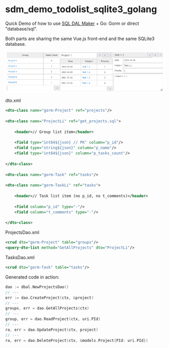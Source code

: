 # sdm_demo_todolist_sqlite3_golang
Quick Demo of how to use [SQL DAL Maker](https://github.com/panedrone/sqldalmaker) + Go: Gorm or direct "database/sql".

Both parts are sharing the same Vue.js front-end and the same SQLite3 database.

![demo-go.png](demo-go.png)

dto.xml
```xml
<dto-class name="gorm-Project" ref="projects"/>

<dto-class name="ProjectLi" ref="get_projects.sql">

    <header>// Group list item</header>
    
    <field type="int64${json} // PK" column="p_id"/>
    <field type="string${json}" column="p_name"/>
    <field type="int64${json}" column="p_tasks_count"/>

</dto-class>

<dto-class name="gorm-Task" ref="tasks"/>

<dto-class name="gorm-TaskLi" ref="tasks">

    <header>// Task list item (no p_id, no t_comments)</header>
    
    <field column="p_id" type="-"/>
    <field column="t_comments" type="-"/>

</dto-class>
```
ProjectsDao.xml
```xml
<crud dto="gorm-Project" table="groups"/>
<query-dto-list method="GetAllProjects" dto="ProjectLi"/>
```
TasksDao.xml
```xml
<crud dto="gorm-Task" table="tasks"/>
```
Generated code in action:
```go
dao := dbal.NewProjectsDao()
// ---
err := dao.CreateProject(ctx, &project)
// ---
groups, err = dao.GetAllProjects(ctx)
// ---
group, err = dao.ReadProject(ctx, uri.PId)
// ---
ra, err = dao.UpdateProject(ctx, project)
// ---
ra, err = dao.DeleteProject(ctx, &models.Project{PId: uri.PId})
```